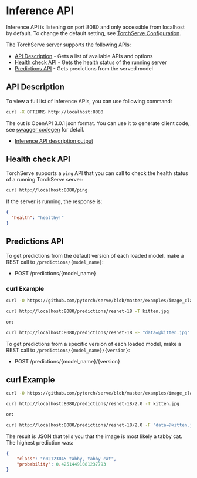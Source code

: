 # Inference API

Inference API is listening on port 8080 and only accessible from localhost by default. To change the default setting, see [TorchServe Configuration](configuration.md).

The TorchServe server supports the following APIs:

* [API Description](#api-description) - Gets a list of available APIs and options
* [Health check API](#health-check-api) - Gets the health status of the running server
* [Predictions API](#predictions-api) - Gets predictions from the served model

## API Description

To view a full list of inference APIs, you can use following command:

```bash
curl -X OPTIONS http://localhost:8080
```

The out is OpenAPI 3.0.1 json format. You can use it to generate client code, see [swagger codegen](https://swagger.io/swagger-codegen/) for detail.

* [Inference API description output](../frontend/server/src/test/resources/inference_open_api.json)

## Health check API

TorchServe supports a `ping` API that you can call to check the health status of a running TorchServe server:

```bash
curl http://localhost:8080/ping
```

If the server is running, the response is:

```json
{
  "health": "healthy!"
}
```

## Predictions API

To get predictions from the default version of each loaded model, make a REST call to `/predictions/{model_name}`:

* POST /predictions/{model_name}

### curl Example

```bash
curl -O https://github.com/pytorch/serve/blob/master/examples/image_classifier/kitten.jpg

curl http://localhost:8080/predictions/resnet-18 -T kitten.jpg

or:

curl http://localhost:8080/predictions/resnet-18 -F "data=@kitten.jpg"
```

To get predictions from a specific version of each loaded model, make a REST call to `/predictions/{model_name}/{version}`:

* POST /predictions/{model_name}/{version}

## curl Example

```bash
curl -O https://github.com/pytorch/serve/blob/master/examples/image_classifier/kitten.jpg

curl http://localhost:8080/predictions/resnet-18/2.0 -T kitten.jpg

or:

curl http://localhost:8080/predictions/resnet-18/2.0 -F "data=@kitten.jpg"
```

The result is JSON that tells you that the image is most likely a tabby cat. The highest prediction was:

```json
{
    "class": "n02123045 tabby, tabby cat",
    "probability": 0.42514491081237793
}
```
